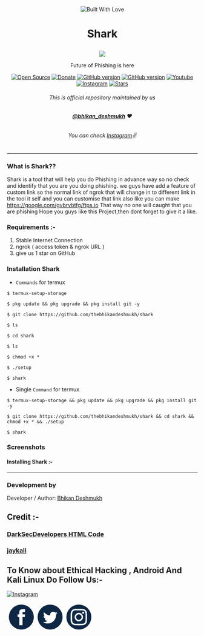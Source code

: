 <p align="center"><a><img title="Built With Love" src="https://forthebadge.com/images/badges/60-percent-of-the-time-works-every-time.svg"> </a>

# <p align="center">Shark
<p align="center">
  <img src="https://user-images.githubusercontent.com/64035221/92106331-df7b5000-ee01-11ea-9f16-c0a62a027b27.jpg">
</p>
<p align="center">Future of Phishing is here
<p align="center">
<a href="https://github.com/thebhikandeshmukh"><img title="Open Source" src="https://img.shields.io/badge/Open%20Source-%E2%99%A5-red" ></a>
 <a href="https://instamojo.com/@dpanshunarwal"><img title="Donate" src="https://img.shields.io/badge/Donate-Paytm-blue" ></a>
 <a href="https://github.com/thebhikandeshmukh/Termux-Keys"><img title="GitHub version" src="https://d25lcipzij17d.cloudfront.net/badge.svg?id=gh&type=6&v=1.0.0&x2=0" ></a>
<a href="https://github.com/thebhikandeshmukh"><img title="GitHub version" src="https://img.shields.io/badge/licences-thebhikandeshmukh-red" ></a>
 <a href="https://www.youtube.com/deepanshunarwal"><img alt="Youtube" src="https://img.shields.io/badge/You-Tube-red"/></a>
 <a href="https://instagram.com/bhikan_deshmukh"><img alt="Instagram" src="https://img.shields.io/badge/Instagram-thebhikandeshmukh-ff69b4"/></a>
 <a href="https://github.com/thebhikandeshmukh"><img title="Stars" src="https://img.shields.io/github/stars/thebhikandeshmukh/shark?style=social" ></a>
</p>

###### <p align="center">*This is official repository maintained by us*
###### <p align="center"> *[**@bhikan_deshmukh**](https://www.instagram.com/bhikan_deshmukh/) ❤️*
###### <p align="center"> *You can check [Instagram](https://www.instagram.com/bhikan_deshmukh)✌*
---
### What is Shark??
Shark is a tool that will help you do Phishing in advance way so no check and identify that you are you doing phishing. we guys have add a feature of custom link so the normal link of ngrok that will change in to different link in the tool it self and you can customise that link also like you can make https://google.com/gvbrvbtfg/ftps.io
That way no one will caught that you are phishing
Hope you guys like this Project,then dont forget to give it a like.

### Requirements :-

1) Stable Internet Connection
2) ngrok ( access token & ngrok URL )
3) give us 1 star on GitHub


### Installation Shark
* `Commands` for termux
```
$ termux-setup-storage

$ pkg update && pkg upgrade && pkg install git -y

$ git clone https://github.com/thebhikandeshmukh/shark

$ ls

$ cd shark

$ ls

$ chmod +x *

$ ./setup

$ shark
```

* Single `Command` for termux
```
$ termux-setup-storage && pkg update && pkg upgrade && pkg install git -y

$ git clone https://github.com/thebhikandeshmukh/shark && cd shark && chmod +x * && ./setup

$ shark
```
### Screenshots

#### Installing Shark :-


***

### Development by

Developer / Author: [Bhikan Deshmukh](https://www.instagram.com/bhikan_deshmukh/)

## Credit :-

### [DarkSecDevelopers HTML Code](https://github.com/DarkSecDevelopers)

### [jaykali](https://github.com/jaykali)

## To Know about Ethical Hacking , Android And Kali Linux Do Follow Us:-

[![Instagram](https://www.freepnglogos.com/uploads/instagram-logo-png-transparent-0.png)](https://www.instagram.com/bhikan_deshmukh/)

<div style="display:flex;flex-wrap:wrap"><a href="https://www.facebook.com/thebhikandeshmukh" target="_blank" rel="noopener noreferrer" style="text-decoration:none;border:0;width:62px;height:62px;padding:2px;margin:5px;color:#ffffff;border-radius:50%;background-color:#0d2744;"><svg class="niftybutton-facebook" style="display:block;fill:currentColor" data-tag="fac" data-name="Facebook" viewBox="0 0 512 512" preserveAspectRatio="xMidYMid meet">
    <path d="M211.9 197.4h-36.7v59.9h36.7V433.1h70.5V256.5h49.2l5.2-59.1h-54.4c0 0 0-22.1 0-33.7 0-13.9 2.8-19.5 16.3-19.5 10.9 0 38.2 0 38.2 0V82.9c0 0-40.2 0-48.8 0 -52.5 0-76.1 23.1-76.1 67.3C211.9 188.8 211.9 197.4 211.9 197.4z"></path>
</svg></a><a href="https://www.twitter.com/bhikan_deshmukh" target="_blank" rel="noopener noreferrer" style="text-decoration:none;border:0;width:62px;height:62px;padding:2px;margin:5px;color:#ffffff;border-radius:50%;background-color:#0d2744;"><svg class="niftybutton-twitter" style="display:block;fill:currentColor" data-tag="twi" data-name="Twitter" viewBox="0 0 512 512" preserveAspectRatio="xMidYMid meet">
    <path d="M419.6 168.6c-11.7 5.2-24.2 8.7-37.4 10.2 13.4-8.1 23.8-20.8 28.6-36 -12.6 7.5-26.5 12.9-41.3 15.8 -11.9-12.6-28.8-20.6-47.5-20.6 -42 0-72.9 39.2-63.4 79.9 -54.1-2.7-102.1-28.6-134.2-68 -17 29.2-8.8 67.5 20.1 86.9 -10.7-0.3-20.7-3.3-29.5-8.1 -0.7 30.2 20.9 58.4 52.2 64.6 -9.2 2.5-19.2 3.1-29.4 1.1 8.3 25.9 32.3 44.7 60.8 45.2 -27.4 21.4-61.8 31-96.4 27 28.8 18.5 63 29.2 99.8 29.2 120.8 0 189.1-102.1 185-193.6C399.9 193.1 410.9 181.7 419.6 168.6z"></path>
</svg></a><a href="https://www.instagram.com/bhikan_deshmukh" target="_blank" rel="noopener noreferrer" style="text-decoration:none;border:0;width:62px;height:62px;padding:2px;margin:5px;color:#ffffff;border-radius:50%;background-color:#0d2744;"><svg class="niftybutton-instagram" style="display:block;fill:currentColor" data-tag="ins" data-name="Instagram" viewBox="0 0 512 512" preserveAspectRatio="xMidYMid meet">
    <path d="M256 109.3c47.8 0 53.4 0.2 72.3 1 17.4 0.8 26.9 3.7 33.2 6.2 8.4 3.2 14.3 7.1 20.6 13.4 6.3 6.3 10.1 12.2 13.4 20.6 2.5 6.3 5.4 15.8 6.2 33.2 0.9 18.9 1 24.5 1 72.3s-0.2 53.4-1 72.3c-0.8 17.4-3.7 26.9-6.2 33.2 -3.2 8.4-7.1 14.3-13.4 20.6 -6.3 6.3-12.2 10.1-20.6 13.4 -6.3 2.5-15.8 5.4-33.2 6.2 -18.9 0.9-24.5 1-72.3 1s-53.4-0.2-72.3-1c-17.4-0.8-26.9-3.7-33.2-6.2 -8.4-3.2-14.3-7.1-20.6-13.4 -6.3-6.3-10.1-12.2-13.4-20.6 -2.5-6.3-5.4-15.8-6.2-33.2 -0.9-18.9-1-24.5-1-72.3s0.2-53.4 1-72.3c0.8-17.4 3.7-26.9 6.2-33.2 3.2-8.4 7.1-14.3 13.4-20.6 6.3-6.3 12.2-10.1 20.6-13.4 6.3-2.5 15.8-5.4 33.2-6.2C202.6 109.5 208.2 109.3 256 109.3M256 77.1c-48.6 0-54.7 0.2-73.8 1.1 -19 0.9-32.1 3.9-43.4 8.3 -11.8 4.6-21.7 10.7-31.7 20.6 -9.9 9.9-16.1 19.9-20.6 31.7 -4.4 11.4-7.4 24.4-8.3 43.4 -0.9 19.1-1.1 25.2-1.1 73.8 0 48.6 0.2 54.7 1.1 73.8 0.9 19 3.9 32.1 8.3 43.4 4.6 11.8 10.7 21.7 20.6 31.7 9.9 9.9 19.9 16.1 31.7 20.6 11.4 4.4 24.4 7.4 43.4 8.3 19.1 0.9 25.2 1.1 73.8 1.1s54.7-0.2 73.8-1.1c19-0.9 32.1-3.9 43.4-8.3 11.8-4.6 21.7-10.7 31.7-20.6 9.9-9.9 16.1-19.9 20.6-31.7 4.4-11.4 7.4-24.4 8.3-43.4 0.9-19.1 1.1-25.2 1.1-73.8s-0.2-54.7-1.1-73.8c-0.9-19-3.9-32.1-8.3-43.4 -4.6-11.8-10.7-21.7-20.6-31.7 -9.9-9.9-19.9-16.1-31.7-20.6 -11.4-4.4-24.4-7.4-43.4-8.3C310.7 77.3 304.6 77.1 256 77.1L256 77.1z"></path>
    <path d="M256 164.1c-50.7 0-91.9 41.1-91.9 91.9s41.1 91.9 91.9 91.9 91.9-41.1 91.9-91.9S306.7 164.1 256 164.1zM256 315.6c-32.9 0-59.6-26.7-59.6-59.6s26.7-59.6 59.6-59.6 59.6 26.7 59.6 59.6S288.9 315.6 256 315.6z"></path>
    <circle cx="351.5" cy="160.5" r="21.5"></circle>
</svg></a></div>
